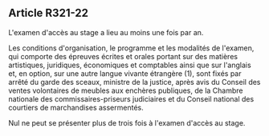 Article R321-22
----
L'examen d'accès au stage a lieu au moins une fois par an.

Les conditions d'organisation, le programme et les modalités de l'examen, qui
comporte des épreuves écrites et orales portant sur des matières artistiques,
juridiques, économiques et comptables ainsi que sur l'anglais et, en option, sur
une autre langue vivante étrangère (1), sont fixés par arrêté du garde des
sceaux, ministre de la justice, après avis du Conseil des ventes volontaires de
meubles aux enchères publiques, de la Chambre nationale des
commissaires-priseurs judiciaires et du Conseil national des courtiers de
marchandises assermentés.

Nul ne peut se présenter plus de trois fois à l'examen d'accès au stage.
